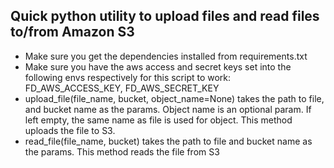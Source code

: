 ## Quick python utility to upload files and read files to/from Amazon S3

* Make sure you get the dependencies installed from requirements.txt
* Make sure you have the aws access and secret keys set into the following envs respectively for this script to work: FD_AWS_ACCESS_KEY, FD_AWS_SECRET_KEY
* upload_file(file_name, bucket, object_name=None) takes the path to file, and bucket name as the params. Object name is an optional param. If left empty, the same name as file is used for object. This method uploads the file to S3.
* read_file(file_name, bucket) takes the path to file and bucket name as the params. This method reads the file from S3
